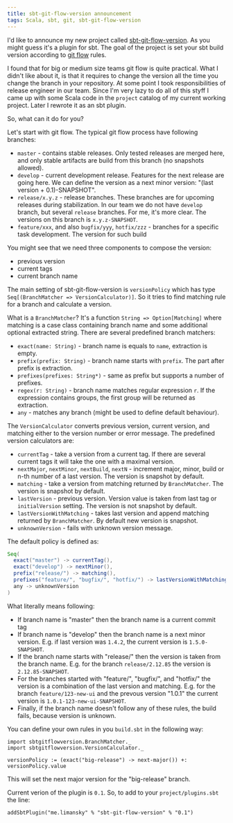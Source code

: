 ```yaml
---
title: sbt-git-flow-version announcement
tags: Scala, sbt, git, sbt-git-flow-version
---
```


I'd like to announce my new project called [sbt-git-flow-version](https://github.com/limansky/sbt-git-flow-version).
As you might guess it's a plugin for sbt.  The goal of the project is set your
sbt build version according to [git flow](https://leanpub.com/git-flow/read) rules.

I found that for big or medium size teams git flow is quite practical.  What I didn't
like about it, is that it requires to change the version all the time you change the branch
in your repository.  At some point I took responsibilities of release engineer in our team.
Since I'm very lazy to do all of this styff I came up with some Scala code in the `project` catalog
of my current working project. Later I rewrote it as an sbt plugin.

So, what can it do for you?

<!--more-->

Let's start with git flow.  The typical git flow process have following branches:

 * `master` - contains stable releases. Only tested releases are merged here, and only 
   stable artifacts are build from this branch (no snapshots allowed).
 * `develop` - current development release. Features for the next release are going here.
   We can define the version as a next minor version: "(last version + 0.1)-SNAPSHOT".
 * `release/x.y.z` - release branches. These branches are for upcoming releases during
   stabilization.  In our team we do not have `develop` branch, but several `release`
   branches.  For me, it's more clear.  The versions on this branch is `x.y.z-SNAPSHOT`.
 * `feature/xxx`, and also `bugfix/yyy`, `hotfix/zzz` - branches for a specific task
   development.  The version for such build 

You might see that we need three components to compose the version:

 * previous version
 * current tags
 * current branch name

The main setting of sbt-git-flow-version is `versionPolicy` which has type
`Seq[(BranchMatcher => VersionCalculator)]`.  So it tries to find matching rule for
a branch and calculate a version.

What is a `BranchMatcher`?  It's a function `String => Option[Matching]` where matching
is a case class containing branch name and some additional optional extracted string.  There are several
predefined branch matchers:

 
 * `exact(name: String)` - branch name is equals to `name`, extraction is empty.
 * `prefix(prefix: String)` - branch name starts with `prefix`.  The part after prefix is extraction.
 * `prefixes(prefixes: String*)` - same as prefix but supports a number of prefixes.
 * `regex(r: String)` - branch name matches regular expression `r`.  If the expression contains
   groups, the first group will be returned as extraction.
 * `any` - matches any branch (might be used to define default behaviour).

The `VersionCalculator` converts previous version, current version, and matching either
to the version number or error message.  The predefined version calculators are:

 
 * `currentTag` - take a version from a current tag. If there are several current tags it will take the
   one with a maximal version.
 * `nextMajor`, `nextMinor`, `nextBuild`, `nextN` - increment major, minor, build or n-th number of
   a last version. The version is snapshot by default.
 * `matching` - take a version from matching returned by `BranchMatcher`. The version is snapshot by default.
 * `lastVersion` - previous version.  Version value is taken from last tag or `initialVersion` setting.
   The version is not snapshot by default.
 * `lastVersionWithMatching` - takes last version and append matching returned by `BranchMatcher`.  By default
   new version is snapshot.
 * `unknownVersion` - fails with unknown version message.

The default policy is defined as:

```Scala
Seq(
  exact("master") -> currentTag(),
  exact("develop") -> nextMinor(),
  prefix("release/") -> matching(),
  prefixes("feature/", "bugfix/", "hotfix/") -> lastVersionWithMatching(),
  any -> unknownVersion
)
```

What literally means following:

 * If branch name is "master" then the branch name is a current commit tag
 * If branch name is "develop" then the branch name is a next minor version.
   E.g. if last version was `1.4.2`, the current version is `1.5.0-SNAPSHOT`.
 * If the branch name starts with "release/" then the version is taken from the
   branch name.  E.g. for the branch `release/2.12.85` the version is `2.12.85-SNAPSHOT`.
 * For the branches started with "feature/", "bugfix/", and "hotfix/" the version is
   a combination of the last version and matching.  E.g. for the branch `feature/123-new-ui`
   and the prevous version "1.0.1" the current version is `1.0.1-123-new-ui-SNAPSHOT`.
 * Finally, if the branch name doesn't follow any of these rules, the build fails,
   because version is unknown.

You can define your own rules in you `build.sbt` in the following way:

```
import sbtgitflowversion.BranchMatcher._
import sbtgitflowversion.VersionCalculator._

versionPolicy := (exact("big-release") -> next-major()) +: versionPolicy.value
```

This will set the next major version for the "big-release" branch.

Current verion of the plugin is `0.1`.  So, to add to your `project/plugins.sbt` the line:

```
addSbtPlugin("me.limansky" % "sbt-git-flow-version" % "0.1")
```
